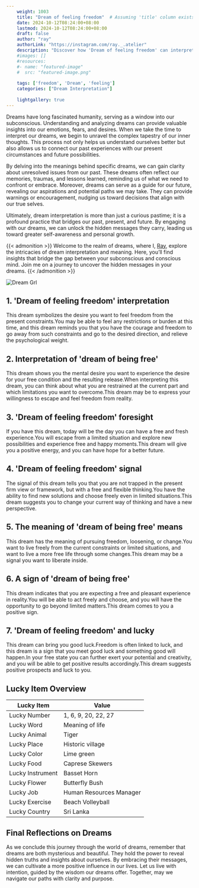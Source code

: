 ```yaml
---
    weight: 1003
    title: "Dream of feeling freedom"  # Assuming 'title' column exists
    date: 2024-10-12T08:24:00+08:00
    lastmod: 2024-10-12T08:24:00+08:00
    draft: false
    author: "ray"
    authorLink: "https://instagram.com/ray._.atelier"
    description: "Discover how 'Dream of feeling freedom' can interpret your future and uncover its significant meanings in your life."
    #images: []
    #resources:
    #- name: "featured-image"
    #  src: "featured-image.png"
    
    tags: ['freedom', 'Dream', 'feeling']
    categories: ["Dream Interpretation"]
    
    lightgallery: true
---
```

    
Dreams have long fascinated humanity, serving as a window into our subconscious. Understanding and analyzing dreams can provide valuable insights into our emotions, fears, and desires. When we take the time to interpret our dreams, we begin to unravel the complex tapestry of our inner thoughts. This process not only helps us understand ourselves better but also allows us to connect our past experiences with our present circumstances and future possibilities.

By delving into the meanings behind specific dreams, we can gain clarity about unresolved issues from our past. These dreams often reflect our memories, traumas, and lessons learned, reminding us of what we need to confront or embrace. Moreover, dreams can serve as a guide for our future, revealing our aspirations and potential paths we may take. They can provide warnings or encouragement, nudging us toward decisions that align with our true selves.

Ultimately, dream interpretation is more than just a curious pastime; it is a profound practice that bridges our past, present, and future. By engaging with our dreams, we can unlock the hidden messages they carry, leading us toward greater self-awareness and personal growth.

{{< admonition >}}
Welcome to the realm of dreams, where I, [Ray](https://instagram.com/ray._.atelier), explore the intricacies of dream interpretation and meaning. Here, you’ll find insights that bridge the gap between your subconscious and conscious mind. Join me on a journey to uncover the hidden messages in your dreams.
{{< /admonition >}}

![Dream Grl](https://cdn.pixabay.com/photo/2017/11/02/03/35/gothic-2910057_1280.jpg "Dream Grl")

## 1. 'Dream of feeling freedom' interpretation
This dream symbolizes the desire you want to feel freedom from the present constraints.You may be able to feel any restrictions or burden at this time, and this dream reminds you that you have the courage and freedom to go away from such constraints and go to the desired direction, and relieve the psychological weight.

## 2. Interpretation of 'dream of being free'
This dream shows you the mental desire you want to experience the desire for your free condition and the resulting release.When interpreting this dream, you can think about what you are restrained at the current part and which limitations you want to overcome.This dream may be to express your willingness to escape and feel freedom from reality.

## 3. 'Dream of feeling freedom' foresight
If you have this dream, today will be the day you can have a free and fresh experience.You will escape from a limited situation and explore new possibilities and experience free and happy moments.This dream will give you a positive energy, and you can have hope for a better future.

## 4. 'Dream of feeling freedom' signal
The signal of this dream tells you that you are not trapped in the present firm view or framework, but with a free and flexible thinking.You have the ability to find new solutions and choose freely even in limited situations.This dream suggests you to change your current way of thinking and have a new perspective.

## 5. The meaning of 'dream of being free' means
This dream has the meaning of pursuing freedom, loosening, or change.You want to live freely from the current constraints or limited situations, and want to live a more free life through some changes.This dream may be a signal you want to liberate inside.

## 6. A sign of 'dream of being free'
This dream indicates that you are expecting a free and pleasant experience in reality.You will be able to act freely and choose, and you will have the opportunity to go beyond limited matters.This dream comes to you a positive sign.

## 7. 'Dream of feeling freedom' and lucky
This dream can bring you good luck.Freedom is often linked to luck, and this dream is a sign that you meet good luck and something good will happen.In your free state you can further exert your potential and creativity, and you will be able to get positive results accordingly.This dream suggests positive prospects and luck to you.

## Lucky Item Overview
| Lucky Item          | Value              |
|---------------|--------------------|
| Lucky Number        | 1, 6, 9, 20, 22, 27  |
| Lucky Word          | Meaning of life |
| Lucky Animal        | Tiger |
| Lucky Place         | Historic village     |
| Lucky Color         | Lime green     |
| Lucky Food          | Caprese Skewers      |
| Lucky Instrument    | Basset Horn |
| Lucky Flower        | Butterfly Bush    |
| Lucky Job           | Human Resources Manager       |
| Lucky Exercise      | Beach Volleyball  |
| Lucky Country       | Sri Lanka    |


##  Final Reflections on Dreams

As we conclude this journey through the world of dreams, remember that dreams are both mysterious and beautiful. They hold the power to reveal hidden truths and insights about ourselves. By embracing their messages, we can cultivate a more positive influence in our lives. Let us live with intention, guided by the wisdom our dreams offer. Together, may we navigate our paths with clarity and purpose.
